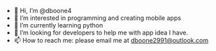 - 👋 Hi, I’m @dboone4
- 👀 I’m interested in programming and creating mobile apps
- 🌱 I’m currently learning python
- 💞️ I’m looking for developers to help me with app idea I have.
- 📫 How to reach me: please email me at dboone2991@outlook.com

<!---
dboone4/dboone4 is a ✨ special ✨ repository because its `README.md` (this file) appears on your GitHub profile.
You can click the Preview link to take a look at your changes.
--->
